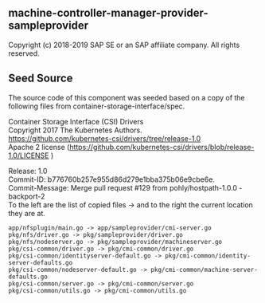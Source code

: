 ## machine-controller-manager-provider-sampleprovider
Copyright (c) 2018-2019 SAP SE or an SAP affiliate company. All rights reserved.

## Seed Source

The source code of this component was seeded based on a copy of the following files from container-storage-interface/spec. 

Container Storage Interface (CSI) Drivers  
Copyright 2017 The Kubernetes Authors.  
https://github.com/kubernetes-csi/drivers/tree/release-1.0  
Apache 2 license (https://github.com/kubernetes-csi/drivers/blob/release-1.0/LICENSE )

Release: 1.0  
Commit-ID: b776760b257e955d86d279e1bba375b06e9cbe6e.  
Commit-Message:  Merge pull request #129 from pohly/hostpath-1.0.0 -backport-2  
To the left are the list of copied files -> and to the right the current location they are at.  

    app/nfsplugin/main.go -> app/sampleprovider/cmi-server.go
    pkg/nfs/driver.go -> pkg/sampleprovider/driver.go
    pkg/nfs/nodeserver.go -> pkg/sampleprovider/machineserver.go
    pkg/csi-common/driver.go -> pkg/cmi-common/driver.go
    pkg/csi-common/identityserver-default.go -> pkg/cmi-common/identity-server-defaults.go
    pkg/csi-common/nodeserver-default.go -> pkg/cmi-common/machine-server-defaults.go
    pkg/csi-common/server.go -> pkg/cmi-common/server.go
    pkg/csi-common/utils.go -> pkg/cmi-common/utils.go



